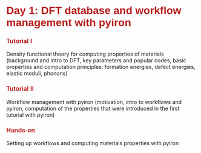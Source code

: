 # <font style="color:#B71C1C" face="Helvetica" > Day 1: DFT database and workflow management with pyiron </font>

### <font style="color:#B71C1C" face="Helvetica" > Tutorial I </font>
Density functional theory for computing properties of materials (background and intro to DFT, key parameters and popular codes, basic properties and computation principles: formation energies, defect energies, elastic moduli, phonons)


### <font style="color:#B71C1C" face="Helvetica" > Tutorial II </font>
Workflow management with pyiron (motivation, intro to workflows and pyiron, computation of the properties that were introduced in the first tutorial with pyiron)


### <font style="color:#B71C1C" face="Helvetica" > Hands-on </font>
Setting up workflows and computing materials properties with pyiron